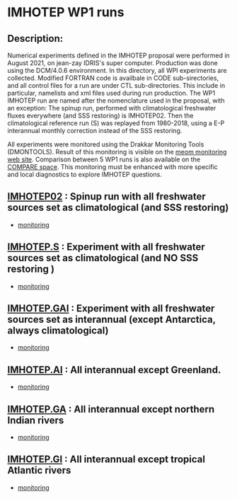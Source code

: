 # IMHOTEP WP1 runs
## Description:
Numerical experiments defined in the IMHOTEP proposal were performed in August 2021, on jean-zay IDRIS's super computer. Production was done
using the DCM/4.0.6 environment. In this directory, all WPI experiments are collected. Modified FORTRAN code is availbale in CODE sub-sirectories, and
all control files for a run are under CTL sub-directories. This include in particular, namelists and xml files used during run production. The WP1 IMHOTEP run are named
after the nomenclature used in the proposal, with an exception: The spinup run, performed with climatological freshwater fluxes everywhere (and SSS restoring) is IMHOTEP02.
Then the climatological reference run (S) was replayed from 1980-2018, using a E-P interannual monthly correction instead of the SSS restoring.

All experiments were monitored using the Drakkar Monitoring Tools (DMONTOOLS). Result of this monitoring is visible on the [meom monitoring web site](https://ige-meom-drakkar.u-ga.fr/DRAKKAR/eORCA025.L75).  Comparison between 5 WP1 runs is also available on the [COMPARE space](https://ige-meom-drakkar.u-ga.fr/DRAKKAR/COMPARE/eORCA025.L75-IMHOTEP.S_eORCA025.L75-IMHOTEP.GAI_eORCA025.L75-IMHOTEP.AI_eORCA025.L75-IMHOTEP.GA_eORCA025.L75-IMHOTEP.GI/TIME_SERIES/). This monitoring must be enhanced with more specific and local diagnostics to
explore IMHOTEP questions. 


## [IMHOTEP02](./eORCA025.L75-IMHOTEP02) : Spinup run with all freshwater sources set as climatological (and SSS restoring)
  * [monitoring](https://ige-meom-drakkar.u-ga.fr/DRAKKAR/eORCA025.L75/eORCA025.L75-IMHOTEP02)

## [IMHOTEP.S](./eORCA025.L75-IMHOTEP.S) : Experiment with all freshwater sources set as climatological (and __NO SSS restoring__ )
  * [monitoring](https://ige-meom-drakkar.u-ga.fr/DRAKKAR/eORCA025.L75/eORCA025.L75-IMHOTEP.S)

## [IMHOTEP.GAI](./eORCA025.L75-IMHOTEP.GAI) : Experiment with all freshwater sources set as interannual (except Antarctica, always climatological)
  * [monitoring](https://ige-meom-drakkar.u-ga.fr/DRAKKAR/eORCA025.L75/eORCA025.L75-IMHOTEP.GAI)

## [IMHOTEP.AI](./eORCA025.L75-IMHOTEP.AI) : All interannual except Greenland.
  * [monitoring](https://ige-meom-drakkar.u-ga.fr/DRAKKAR/eORCA025.L75/eORCA025.L75-IMHOTEP.AI)

## [IMHOTEP.GA](./eORCA025.L75-IMHOTEP.GA) : All interannual except northern Indian rivers
  * [monitoring](https://ige-meom-drakkar.u-ga.fr/DRAKKAR/eORCA025.L75/eORCA025.L75-IMHOTEP.GA)

## [IMHOTEP.GI](./eORCA025.L75-IMHOTEP.GI) : All interannual except tropical Atlantic rivers
  * [monitoring](https://ige-meom-drakkar.u-ga.fr/DRAKKAR/eORCA025.L75/eORCA025.L75-IMHOTEP.GI)


